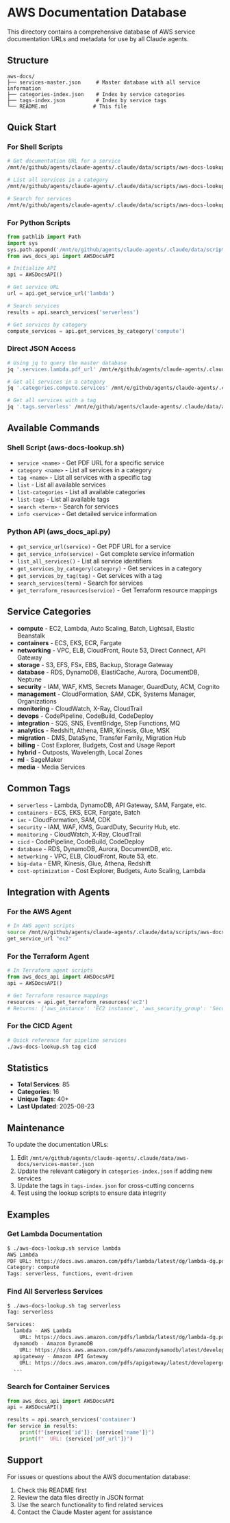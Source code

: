 # AWS Documentation Database

This directory contains a comprehensive database of AWS service documentation URLs and metadata for use by all Claude agents.

## Structure

```
aws-docs/
├── services-master.json     # Master database with all service information
├── categories-index.json    # Index by service categories
├── tags-index.json          # Index by service tags
└── README.md               # This file
```

## Quick Start

### For Shell Scripts

```bash
# Get documentation URL for a service
/mnt/e/github/agents/claude-agents/.claude/data/scripts/aws-docs-lookup.sh service lambda

# List all services in a category
/mnt/e/github/agents/claude-agents/.claude/data/scripts/aws-docs-lookup.sh category compute

# Search for services
/mnt/e/github/agents/claude-agents/.claude/data/scripts/aws-docs-lookup.sh search container
```

### For Python Scripts

```python
from pathlib import Path
import sys
sys.path.append('/mnt/e/github/agents/claude-agents/.claude/data/scripts')
from aws_docs_api import AWSDocsAPI

# Initialize API
api = AWSDocsAPI()

# Get service URL
url = api.get_service_url('lambda')

# Search services
results = api.search_services('serverless')

# Get services by category
compute_services = api.get_services_by_category('compute')
```

### Direct JSON Access

```bash
# Using jq to query the master database
jq '.services.lambda.pdf_url' /mnt/e/github/agents/claude-agents/.claude/data/aws-docs/services-master.json

# Get all services in a category
jq '.categories.compute.services' /mnt/e/github/agents/claude-agents/.claude/data/aws-docs/categories-index.json

# Get all services with a tag
jq '.tags.serverless' /mnt/e/github/agents/claude-agents/.claude/data/aws-docs/tags-index.json
```

## Available Commands

### Shell Script (aws-docs-lookup.sh)

- `service <name>` - Get PDF URL for a specific service
- `category <name>` - List all services in a category
- `tag <name>` - List all services with a specific tag
- `list` - List all available services
- `list-categories` - List all available categories
- `list-tags` - List all available tags
- `search <term>` - Search for services
- `info <service>` - Get detailed service information

### Python API (aws_docs_api.py)

- `get_service_url(service)` - Get PDF URL for a service
- `get_service_info(service)` - Get complete service information
- `list_all_services()` - List all service identifiers
- `get_services_by_category(category)` - Get services in a category
- `get_services_by_tag(tag)` - Get services with a tag
- `search_services(term)` - Search for services
- `get_terraform_resources(service)` - Get Terraform resource mappings

## Service Categories

- **compute** - EC2, Lambda, Auto Scaling, Batch, Lightsail, Elastic Beanstalk
- **containers** - ECS, EKS, ECR, Fargate
- **networking** - VPC, ELB, CloudFront, Route 53, Direct Connect, API Gateway
- **storage** - S3, EFS, FSx, EBS, Backup, Storage Gateway
- **database** - RDS, DynamoDB, ElastiCache, Aurora, DocumentDB, Neptune
- **security** - IAM, WAF, KMS, Secrets Manager, GuardDuty, ACM, Cognito
- **management** - CloudFormation, SAM, CDK, Systems Manager, Organizations
- **monitoring** - CloudWatch, X-Ray, CloudTrail
- **devops** - CodePipeline, CodeBuild, CodeDeploy
- **integration** - SQS, SNS, EventBridge, Step Functions, MQ
- **analytics** - Redshift, Athena, EMR, Kinesis, Glue, MSK
- **migration** - DMS, DataSync, Transfer Family, Migration Hub
- **billing** - Cost Explorer, Budgets, Cost and Usage Report
- **hybrid** - Outposts, Wavelength, Local Zones
- **ml** - SageMaker
- **media** - Media Services

## Common Tags

- `serverless` - Lambda, DynamoDB, API Gateway, SAM, Fargate, etc.
- `containers` - ECS, EKS, ECR, Fargate, Batch
- `iac` - CloudFormation, SAM, CDK
- `security` - IAM, WAF, KMS, GuardDuty, Security Hub, etc.
- `monitoring` - CloudWatch, X-Ray, CloudTrail
- `cicd` - CodePipeline, CodeBuild, CodeDeploy
- `database` - RDS, DynamoDB, Aurora, DocumentDB, etc.
- `networking` - VPC, ELB, CloudFront, Route 53, etc.
- `big-data` - EMR, Kinesis, Glue, Athena, Redshift
- `cost-optimization` - Cost Explorer, Budgets, Auto Scaling, Lambda

## Integration with Agents

### For the AWS Agent

```bash
# In AWS agent scripts
source /mnt/e/github/agents/claude-agents/.claude/data/scripts/aws-docs-lookup.sh
get_service_url "ec2"
```

### For the Terraform Agent

```python
# In Terraform agent scripts
from aws_docs_api import AWSDocsAPI
api = AWSDocsAPI()

# Get Terraform resource mappings
resources = api.get_terraform_resources('ec2')
# Returns: {'aws_instance': 'EC2 instance', 'aws_security_group': 'Security group', ...}
```

### For the CICD Agent

```bash
# Quick reference for pipeline services
./aws-docs-lookup.sh tag cicd
```

## Statistics

- **Total Services**: 85
- **Categories**: 16
- **Unique Tags**: 40+
- **Last Updated**: 2025-08-23

## Maintenance

To update the documentation URLs:

1. Edit `/mnt/e/github/agents/claude-agents/.claude/data/aws-docs/services-master.json`
2. Update the relevant category in `categories-index.json` if adding new services
3. Update the tags in `tags-index.json` for cross-cutting concerns
4. Test using the lookup scripts to ensure data integrity

## Examples

### Get Lambda Documentation
```bash
$ ./aws-docs-lookup.sh service lambda
AWS Lambda
PDF URL: https://docs.aws.amazon.com/pdfs/lambda/latest/dg/lambda-dg.pdf
Category: compute
Tags: serverless, functions, event-driven
```

### Find All Serverless Services
```bash
$ ./aws-docs-lookup.sh tag serverless
Tag: serverless

Services:
  lambda - AWS Lambda
    URL: https://docs.aws.amazon.com/pdfs/lambda/latest/dg/lambda-dg.pdf
  dynamodb - Amazon DynamoDB
    URL: https://docs.aws.amazon.com/pdfs/amazondynamodb/latest/developerguide/dynamodb-dg.pdf
  apigateway - Amazon API Gateway
    URL: https://docs.aws.amazon.com/pdfs/apigateway/latest/developerguide/apigateway-dg.pdf
  ...
```

### Search for Container Services
```python
from aws_docs_api import AWSDocsAPI
api = AWSDocsAPI()

results = api.search_services('container')
for service in results:
    print(f"{service['id']}: {service['name']}")
    print(f"  URL: {service['pdf_url']}")
```

## Support

For issues or questions about the AWS documentation database:
1. Check this README first
2. Review the data files directly in JSON format
3. Use the search functionality to find related services
4. Contact the Claude Master agent for assistance